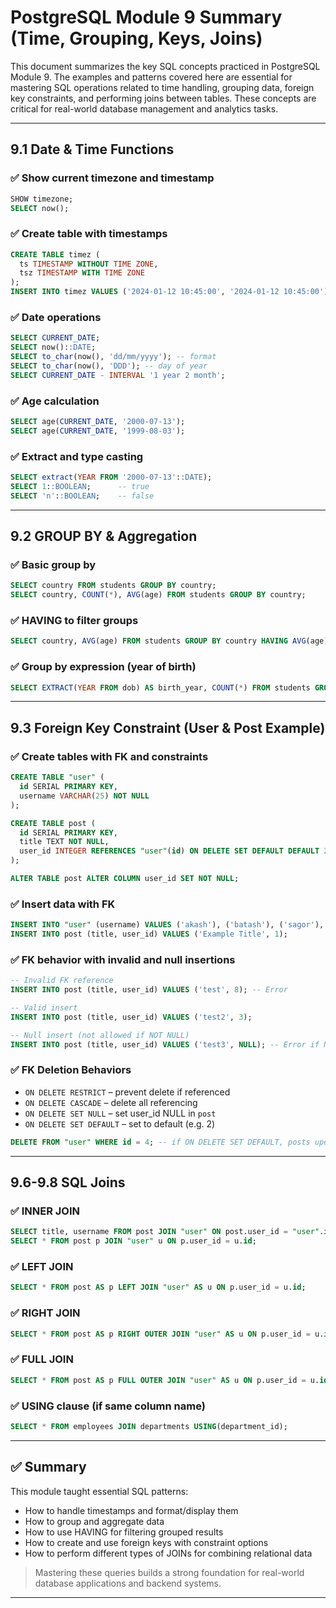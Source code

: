 # PostgreSQL Module 9 Summary (Time, Grouping, Keys, Joins)

This document summarizes the key SQL concepts practiced in PostgreSQL Module 9. The examples and patterns covered here are essential for mastering SQL operations related to time handling, grouping data, foreign key constraints, and performing joins between tables. These concepts are critical for real-world database management and analytics tasks.

---

## 9.1 Date & Time Functions

### ✅ Show current timezone and timestamp

```sql
SHOW timezone;
SELECT now();
```

### ✅ Create table with timestamps

```sql
CREATE TABLE timez (
  ts TIMESTAMP WITHOUT TIME ZONE,
  tsz TIMESTAMP WITH TIME ZONE
);
INSERT INTO timez VALUES ('2024-01-12 10:45:00', '2024-01-12 10:45:00');
```

### ✅ Date operations

```sql
SELECT CURRENT_DATE;
SELECT now()::DATE;
SELECT to_char(now(), 'dd/mm/yyyy'); -- format
SELECT to_char(now(), 'DDD'); -- day of year
SELECT CURRENT_DATE - INTERVAL '1 year 2 month';
```

### ✅ Age calculation

```sql
SELECT age(CURRENT_DATE, '2000-07-13');
SELECT age(CURRENT_DATE, '1999-08-03');
```

### ✅ Extract and type casting

```sql
SELECT extract(YEAR FROM '2000-07-13'::DATE);
SELECT 1::BOOLEAN;      -- true
SELECT 'n'::BOOLEAN;    -- false
```

---

## 9.2 GROUP BY & Aggregation

### ✅ Basic group by

```sql
SELECT country FROM students GROUP BY country;
SELECT country, COUNT(*), AVG(age) FROM students GROUP BY country;
```

### ✅ HAVING to filter groups

```sql
SELECT country, AVG(age) FROM students GROUP BY country HAVING AVG(age) > 22;
```

### ✅ Group by expression (year of birth)

```sql
SELECT EXTRACT(YEAR FROM dob) AS birth_year, COUNT(*) FROM students GROUP BY birth_year;
```

---

## 9.3 Foreign Key Constraint (User & Post Example)

### ✅ Create tables with FK and constraints

```sql
CREATE TABLE "user" (
  id SERIAL PRIMARY KEY,
  username VARCHAR(25) NOT NULL
);

CREATE TABLE post (
  id SERIAL PRIMARY KEY,
  title TEXT NOT NULL,
  user_id INTEGER REFERENCES "user"(id) ON DELETE SET DEFAULT DEFAULT 2
);

ALTER TABLE post ALTER COLUMN user_id SET NOT NULL;
```

### ✅ Insert data with FK

```sql
INSERT INTO "user" (username) VALUES ('akash'), ('batash'), ('sagor'), ('nodi');
INSERT INTO post (title, user_id) VALUES ('Example Title', 1);
```

### ✅ FK behavior with invalid and null insertions

```sql
-- Invalid FK reference
INSERT INTO post (title, user_id) VALUES ('test', 8); -- Error

-- Valid insert
INSERT INTO post (title, user_id) VALUES ('test2', 3);

-- Null insert (not allowed if NOT NULL)
INSERT INTO post (title, user_id) VALUES ('test3', NULL); -- Error if NOT NULL
```

### ✅ FK Deletion Behaviors

- `ON DELETE RESTRICT` – prevent delete if referenced
- `ON DELETE CASCADE` – delete all referencing
- `ON DELETE SET NULL` – set user_id NULL in `post`
- `ON DELETE SET DEFAULT` – set to default (e.g. 2)

```sql
DELETE FROM "user" WHERE id = 4; -- if ON DELETE SET DEFAULT, posts updated
```

---

## 9.6-9.8 SQL Joins

### ✅ INNER JOIN

```sql
SELECT title, username FROM post JOIN "user" ON post.user_id = "user".id;
SELECT * FROM post p JOIN "user" u ON p.user_id = u.id;
```

### ✅ LEFT JOIN

```sql
SELECT * FROM post AS p LEFT JOIN "user" AS u ON p.user_id = u.id;
```

### ✅ RIGHT JOIN

```sql
SELECT * FROM post AS p RIGHT OUTER JOIN "user" AS u ON p.user_id = u.id;
```

### ✅ FULL JOIN

```sql
SELECT * FROM post AS p FULL OUTER JOIN "user" AS u ON p.user_id = u.id;
```

### ✅ USING clause (if same column name)

```sql
SELECT * FROM employees JOIN departments USING(department_id);
```

---

## ✅ Summary

This module taught essential SQL patterns:

- How to handle timestamps and format/display them
- How to group and aggregate data
- How to use HAVING for filtering grouped results
- How to create and use foreign keys with constraint options
- How to perform different types of JOINs for combining relational data

> Mastering these queries builds a strong foundation for real-world database applications and backend systems.

---
